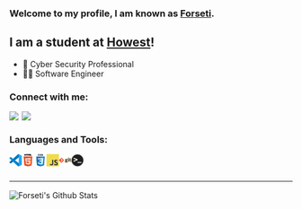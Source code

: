 ### Welcome to my profile, I am known as [Forseti](https://www.forseti-it.be/).

## I am a student at [Howest](https://www.howest.be/en/programmes/bachelor/applied-computer-science)!
- 🔐 Cyber Security Professional
- 👨‍💻 Software Engineer

### Connect with me:
[<img align="left" width="22px" src="https://cdn.jsdelivr.net/npm/simple-icons@v3/icons/linkedin.svg" />][linkedin]
[<img align="left" width="22px" src="https://cdn.jsdelivr.net/npm/simple-icons@v3/icons/twitter.svg" />][twitter]

<br/>

### Languages and Tools:
<img align="left" width="22px" src="https://raw.githubusercontent.com/github/explore/80688e429a7d4ef2fca1e82350fe8e3517d3494d/topics/visual-studio-code/visual-studio-code.png" />
<img align="left" width="22px" src="https://raw.githubusercontent.com/github/explore/80688e429a7d4ef2fca1e82350fe8e3517d3494d/topics/html/html.png" />
<img align="left" width="22px" src="https://raw.githubusercontent.com/github/explore/80688e429a7d4ef2fca1e82350fe8e3517d3494d/topics/css/css.png" />
<img align="left" width="22px" src="https://raw.githubusercontent.com/github/explore/80688e429a7d4ef2fca1e82350fe8e3517d3494d/topics/javascript/javascript.png" />
<img align="left" width="22px" src="https://raw.githubusercontent.com/github/explore/80688e429a7d4ef2fca1e82350fe8e3517d3494d/topics/git/git.png" />
<img align="left" width="22px" src="https://raw.githubusercontent.com/github/explore/80688e429a7d4ef2fca1e82350fe8e3517d3494d/topics/terminal/terminal.png" />

<br/>
<br/>

---
<img align="center" alt="Forseti's Github Stats" src="https://github-readme-stats.vercel.app/api?username=NotForseti&show_icons=true&hide_border=true&theme=darcula" />


[website]: https://www.forseti-it.be/
[linkedin]: https://www.linkedin.com/in/ian-schatteman-000/
[twitter]: https://twitter.com/IanSchatteman

